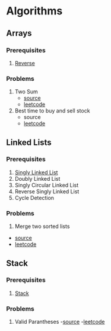 # Algorithms

## Arrays

### Prerequisites

1. [Reverse](Arrays/pre/reverse.js)

### Problems

1. Two Sum
   - [source](Arrays/two-sum.js)
   - [leetcode](https://leetcode.com/problems/two-sum/description/)
2. Best time to buy and sell stock
   -  source
   - [leetcode](https://leetcode.com/problems/two-sum/)

## Linked Lists

### Prerequisites

1. [Singly Linked List](Linked-List/pre/singly-linked-list.js)
2. Doubly Linked List
3. Singly Circular Linked List
4. Reverse Singly Linked List
5. Cycle Detection

### Problems

1. Merge two sorted lists
- [source](Linked-List/merge-sorted.js)
- [leetcode](https://leetcode.com/problems/merge-two-sorted-lists/description/)

## Stack

### Prerequisites

1. [Stack](Stack/pre/stack.js)

### Problems

1. Valid Parantheses
   -[source](Stack/valid-parantheses.js)
   -[leetcode](https://leetcode.com/problems/valid-parentheses)
